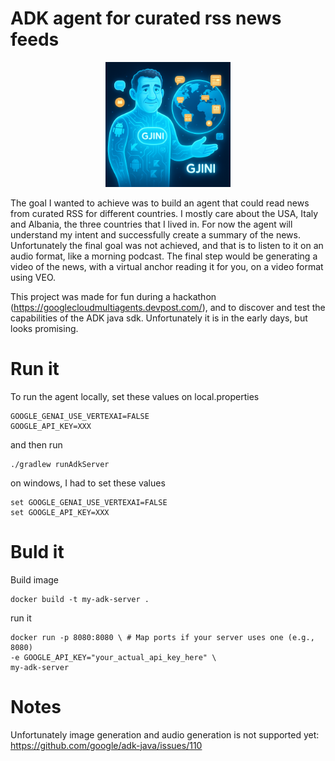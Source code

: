 
# ADK agent for curated rss news feeds
<p align="center">
  <img src="https://github.com/eltonkola/gjini/blob/main/media/logo.png" width="200">
</p>
The goal I wanted to achieve was to build an agent that could read news from curated RSS for different countries. 
I mostly care about the USA, Italy and Albania, the three countries that I lived in. For now the agent will 
understand my intent and successfully create a summary of the news. 
Unfortunately the final goal was not achieved, and that is to listen to it on an audio format, like a morning podcast.
The final step would be generating a video of the news, with a virtual anchor reading it for you, on a video format using VEO. 

This project was made for fun during a hackathon (https://googlecloudmultiagents.devpost.com/), and to discover and test the capabilities of the ADK java sdk. Unfortunately it is in the early days, but looks promising.

# Run it
To run the agent locally, set these values on local.properties
```
GOOGLE_GENAI_USE_VERTEXAI=FALSE
GOOGLE_API_KEY=XXX
```
and then run
```
./gradlew runAdkServer
```
on windows, I had to set these values
```
set GOOGLE_GENAI_USE_VERTEXAI=FALSE
set GOOGLE_API_KEY=XXX
```

# Buld it
Build image
```
docker build -t my-adk-server .
```
run it
```
docker run -p 8080:8080 \ # Map ports if your server uses one (e.g., 8080)
-e GOOGLE_API_KEY="your_actual_api_key_here" \
my-adk-server
```


# Notes
Unfortunately image generation and audio generation is not supported yet: https://github.com/google/adk-java/issues/110

